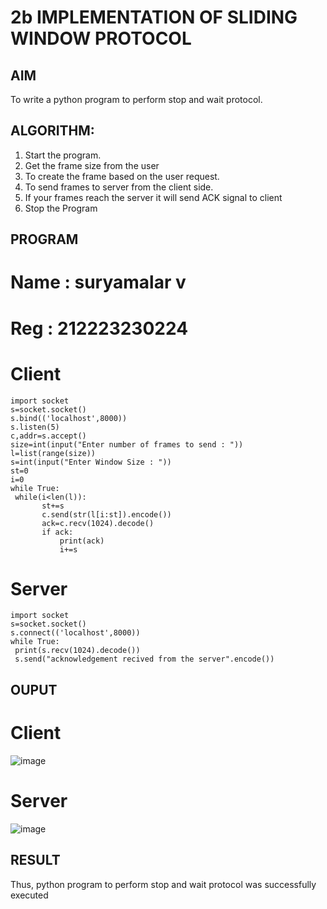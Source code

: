 # 2b IMPLEMENTATION OF SLIDING WINDOW PROTOCOL
## AIM
To write a python program to perform stop and wait protocol.
## ALGORITHM:
1. Start the program.
2. Get the frame size from the user
3. To create the frame based on the user request.
4. To send frames to server from the client side.
5. If your frames reach the server it will send ACK signal to client
6. Stop the Program
## PROGRAM
# Name : suryamalar v
# Reg : 212223230224 
# Client 
```
import socket
s=socket.socket()
s.bind(('localhost',8000))
s.listen(5)
c,addr=s.accept()
size=int(input("Enter number of frames to send : "))
l=list(range(size))
s=int(input("Enter Window Size : "))
st=0
i=0
while True:
 while(i<len(l)):
       st+=s
       c.send(str(l[i:st]).encode())
       ack=c.recv(1024).decode()
       if ack:
           print(ack)
           i+=s
```
# Server
```
import socket
s=socket.socket()
s.connect(('localhost',8000))
while True: 
 print(s.recv(1024).decode())
 s.send("acknowledgement recived from the server".encode())
```

## OUPUT
# Client 
![image](https://github.com/user-attachments/assets/da46469c-2692-4c44-ad90-b54841e3aeb2)
# Server
![image](https://github.com/user-attachments/assets/d4582c14-6ca2-4e73-8912-5a6ba3f5409a)

## RESULT
Thus, python program to perform stop and wait protocol was successfully executed

